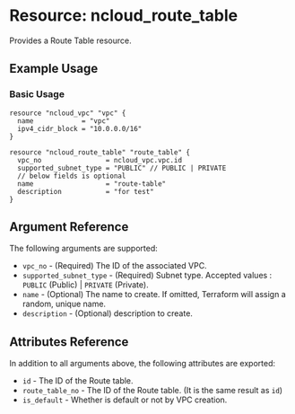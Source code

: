 # Resource: ncloud_route_table

Provides a Route Table resource.

## Example Usage

### Basic Usage

```hcl
resource "ncloud_vpc" "vpc" {
  name            = "vpc"
  ipv4_cidr_block = "10.0.0.0/16"
}

resource "ncloud_route_table" "route_table" {
  vpc_no                = ncloud_vpc.vpc.id  
  supported_subnet_type = "PUBLIC" // PUBLIC | PRIVATE
  // below fields is optional
  name                  = "route-table"
  description           = "for test"
}
```

## Argument Reference

The following arguments are supported:

* `vpc_no` - (Required) The ID of the associated VPC.
* `supported_subnet_type` - (Required) Subnet type. Accepted values : `PUBLIC` (Public) | `PRIVATE` (Private). 
* `name` - (Optional) The name to create. If omitted, Terraform will assign a random, unique name.
* `description` - (Optional) description to create.

## Attributes Reference

In addition to all arguments above, the following attributes are exported:

* `id` - The ID of the Route table.
* `route_table_no` - The ID of the Route table. (It is the same result as `id`)
* `is_default` - Whether is default or not by VPC creation.